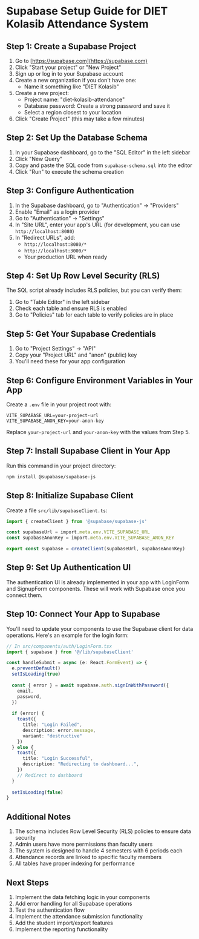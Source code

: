 # Supabase Setup Guide for DIET Kolasib Attendance System

## Step 1: Create a Supabase Project

1. Go to [https://supabase.com](https://supabase.com)
2. Click "Start your project" or "New Project"
3. Sign up or log in to your Supabase account
4. Create a new organization if you don't have one:
   - Name it something like "DIET Kolasib"
5. Create a new project:
   - Project name: "diet-kolasib-attendance"
   - Database password: Create a strong password and save it
   - Select a region closest to your location
6. Click "Create Project" (this may take a few minutes)

## Step 2: Set Up the Database Schema

1. In your Supabase dashboard, go to the "SQL Editor" in the left sidebar
2. Click "New Query"
3. Copy and paste the SQL code from `supabase-schema.sql` into the editor
4. Click "Run" to execute the schema creation

## Step 3: Configure Authentication

1. In the Supabase dashboard, go to "Authentication" → "Providers"
2. Enable "Email" as a login provider
3. Go to "Authentication" → "Settings"
4. In "Site URL", enter your app's URL (for development, you can use `http://localhost:8080`)
5. In "Redirect URLs", add:
   - `http://localhost:8080/*`
   - `http://localhost:3000/*`
   - Your production URL when ready

## Step 4: Set Up Row Level Security (RLS)

The SQL script already includes RLS policies, but you can verify them:
1. Go to "Table Editor" in the left sidebar
2. Check each table and ensure RLS is enabled
3. Go to "Policies" tab for each table to verify policies are in place

## Step 5: Get Your Supabase Credentials

1. Go to "Project Settings" → "API"
2. Copy your "Project URL" and "anon" (public) key
3. You'll need these for your app configuration

## Step 6: Configure Environment Variables in Your App

Create a `.env` file in your project root with:

```
VITE_SUPABASE_URL=your-project-url
VITE_SUPABASE_ANON_KEY=your-anon-key
```

Replace `your-project-url` and `your-anon-key` with the values from Step 5.

## Step 7: Install Supabase Client in Your App

Run this command in your project directory:

```bash
npm install @supabase/supabase-js
```

## Step 8: Initialize Supabase Client

Create a file `src/lib/supabaseClient.ts`:

```typescript
import { createClient } from '@supabase/supabase-js'

const supabaseUrl = import.meta.env.VITE_SUPABASE_URL
const supabaseAnonKey = import.meta.env.VITE_SUPABASE_ANON_KEY

export const supabase = createClient(supabaseUrl, supabaseAnonKey)
```

## Step 9: Set Up Authentication UI

The authentication UI is already implemented in your app with LoginForm and SignupForm components. These will work with Supabase once you connect them.

## Step 10: Connect Your App to Supabase

You'll need to update your components to use the Supabase client for data operations. Here's an example for the login form:

```typescript
// In src/components/auth/LoginForm.tsx
import { supabase } from '@/lib/supabaseClient'

const handleSubmit = async (e: React.FormEvent) => {
  e.preventDefault()
  setIsLoading(true)
  
  const { error } = await supabase.auth.signInWithPassword({
    email,
    password,
  })
  
  if (error) {
    toast({
      title: "Login Failed",
      description: error.message,
      variant: "destructive"
    })
  } else {
    toast({
      title: "Login Successful",
      description: "Redirecting to dashboard...",
    })
    // Redirect to dashboard
  }
  
  setIsLoading(false)
}
```

## Additional Notes

1. The schema includes Row Level Security (RLS) policies to ensure data security
2. Admin users have more permissions than faculty users
3. The system is designed to handle 4 semesters with 6 periods each
4. Attendance records are linked to specific faculty members
5. All tables have proper indexing for performance

## Next Steps

1. Implement the data fetching logic in your components
2. Add error handling for all Supabase operations
3. Test the authentication flow
4. Implement the attendance submission functionality
5. Add the student import/export features
6. Implement the reporting functionality